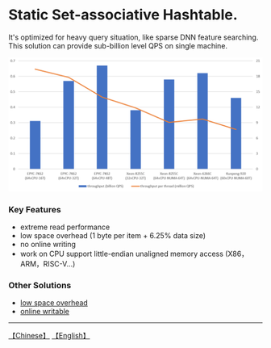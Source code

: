 # Static Set-associative Hashtable.
It's optimized for heavy query situation, like sparse DNN feature searching. This solution can provide sub-billion level QPS on single machine.

![](throughput.png)

### Key Features
* extreme read performance
* low space overhead (1 byte per item + 6.25% data size)
* no online writing
* work on CPU support little-endian unaligned memory access (X86，ARM，RISC-V...)

### Other Solutions
* [low space overhead](https://github.com/PeterRK/fastCHD)
* [online writable](https://github.com/PeterRK/estuary)

---
[【Chinese】](README-CN.md) [【English】](README.md)
